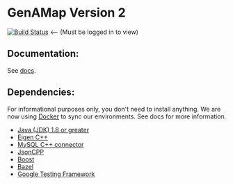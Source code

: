 # GenAMap Version 2

[![Build Status](http://ec2-54-152-243-180.compute-1.amazonaws.com/buildStatus/icon?job=GenAMap)](http://ec2-54-152-243-180.compute-1.amazonaws.com/job/GenAMap/) <-- (Must be logged in to view)

## Documentation:
See [docs](https://github.com/blengerich/GenAMap_V2/tree/master/Documentation).


## Dependencies:
For informational purposes only, you don't need to install anything. We are now using [Docker](docker.com) to sync our environments. See docs for more information.

* [Java (JDK) 1.8 or greater](http://www.oracle.com/technetwork/java/javase/downloads/jdk8-downloads-2133151.html)
* [Eigen C++](http://eigen.tuxfamily.org/index.php?title=Main_Page)
* [MySQL C++ connector](http://dev.mysql.com/downloads/connector/cpp/)
* [JsonCPP](https://github.com/open-source-parsers/jsoncpp)
* [Boost](http://www.boost.org/)
* [Bazel](https://github.com/bazelbuild/bazel)
* [Google Testing Framework](https://github.com/google/googletest)
